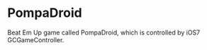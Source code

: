 PompaDroid
==========

Beat Em Up game called PompaDroid, which is controlled by iOS7 GCGameController.

